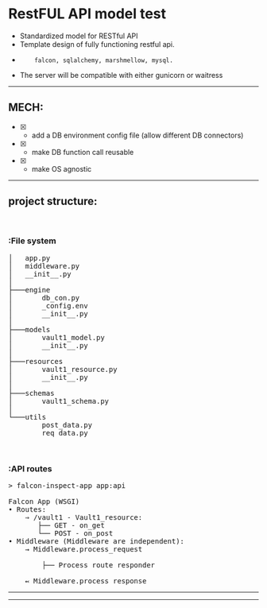 # RestFUL API model test

- Standardized model for RESTful API
- Template design of fully functioning restful api.
-         falcon, sqlalchemy, marshmellow, mysql. 

- The server will be compatible with either gunicorn or waitress

-----

## MECH:
- [X] - add a DB environment config file (allow different DB connectors) 
- [X] - make DB function call reusable 
- [X] - make OS agnostic

-----

## project structure:

<br>

### :File system
<pre>
│   app.py
│   middleware.py
│   __init__.py
│
├───engine
│       db_con.py
│       _config.env
│       __init__.py           
│
├───models
│       vault1_model.py
│       __init__.py
│   
├───resources
│       vault1_resource.py
│       __init__.py
│   
├───schemas
│       vault1_schema.py
│   
└───utils
        post_data.py
        req_data.py
</pre>



<br>


### :API routes


<pre>
> falcon-inspect-app app:api

Falcon App (WSGI)
• Routes:
    ⇒ /vault1 - Vault1_resource:
       ├── GET - on_get
       └── POST - on_post
• Middleware (Middleware are independent):
    → Middleware.process_request

        ├── Process route responder

    ↢ Middleware.process_response
</pre>



----
----
